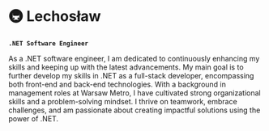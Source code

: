 # 🚇 Lechosław

**`.NET Software Engineer`**

As a .NET software engineer, I am dedicated to continuously enhancing my 
skills and keeping up with the latest advancements. My main goal is to 
further develop my skills in .NET as a full-stack developer, encompassing 
both front-end and back-end technologies. With a background in 
management roles at Warsaw Metro, I have cultivated strong organizational 
skills and a problem-solving mindset. I thrive on teamwork, embrace 
challenges, and am passionate about creating impactful solutions using the 
power of .NET.
<!--
**lechu0715/lechu0715** is a ✨ _special_ ✨ repository because its `README.md` (this file) appears on your GitHub profile.

Here are some ideas to get you started:

- 🔭 I’m currently working on ...
- 🌱 I’m currently learning ...
- 👯 I’m looking to collaborate on ...
- 🤔 I’m looking for help with ...
- 💬 Ask me about ...
- 📫 How to reach me: ...
- 😄 Pronouns: ...
- ⚡ Fun fact: ...
-->
